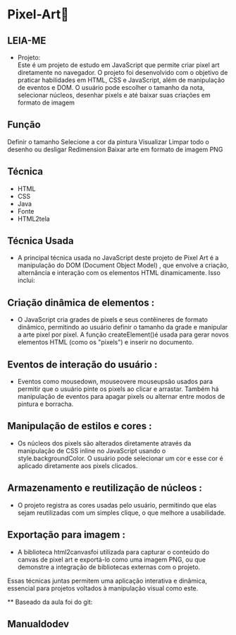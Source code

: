 # Pixel-Art🎨

## LEIA-ME

* Projeto:  
 Este é um projeto de estudo em JavaScript que permite criar pixel art diretamente no navegador. O projeto foi desenvolvido com o objetivo de praticar habilidades em HTML,
 CSS e JavaScript, além de manipulação de eventos e DOM. O usuário pode escolher o tamanho da nota, selecionar núcleos, desenhar pixels e até baixar suas criações em formato de imagem

## Função

Definir o tamanho
Selecione a cor da pintura
Visualizar
Limpar todo o desenho ou desligar
Redimension
Baixar arte em formato de imagem PNG

## Técnica

* HTML
* CSS
* Java
* Fonte
* HTML2tela
  



## Técnica Usada

* A principal técnica usada no JavaScript deste projeto de Pixel Art é a manipulação do DOM (Document Object Model) , que envolve a criação, alternância e interação com os elementos HTML dinamicamente. Isso inclui:

## Criação dinâmica de elementos :

* O JavaScript cria grades de pixels e seus contêineres de formato dinâmico, permitindo ao usuário definir o tamanho da grade e manipular a arte pixel por pixel. A função createElement()é usada para gerar novos elementos HTML (como os "pixels") e inserir no documento.

## Eventos de interação do usuário :

* Eventos como mousedown, mouseovere mouseupsão usados ​​para permitir que o usuário pinte os pixels ao clicar e arrastar. Também há manipulação de eventos para apagar pixels ou alternar entre modos de pintura e borracha.

## Manipulação de estilos e cores :

* Os núcleos dos pixels são alterados diretamente através da manipulação de CSS inline no JavaScript usando o style.backgroundColor. O usuário pode selecionar um cor e esse cor é aplicado diretamente aos pixels clicados.

## Armazenamento e reutilização de núcleos :

* O projeto registra as cores usadas pelo usuário, permitindo que elas sejam reutilizadas com um simples clique, o que melhore a usabilidade.

## Exportação para imagem :

* A biblioteca html2canvasfoi utilizada para capturar o conteúdo do canvas de pixel art e exportá-lo como uma imagem PNG, ou que demonstre a integração de bibliotecas externas com o projeto.

Essas técnicas juntas permitem uma aplicação interativa e dinâmica, essencial para projetos voltados à manipulação visual como este.


** Baseado da aula foi do git:
 ## Manualdodev 